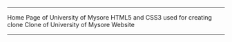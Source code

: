 
***
Home Page of University of Mysore
HTML5 and CSS3 used for creating clone
Clone of University of Mysore Website
***
